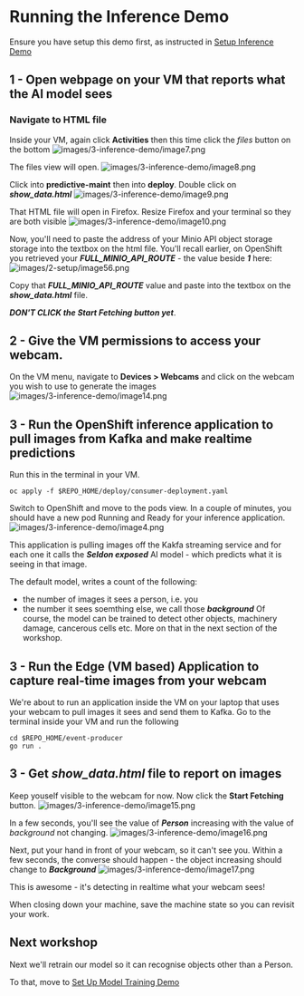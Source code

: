 # Running the Inference Demo

Ensure you have setup this demo first, as instructed in [Setup Inference Demo](https://github.com/odh-labs/predictive-maint/blob/main/docs/image-detection-inference-demo-setup-v2.md)

## 1 - Open webpage on your VM that reports what the AI model sees

### Navigate to HTML file
Inside your VM, again click **Activities** then this time click the *files* button on the bottom
![images/3-inference-demo/image7.png](images/3-inference-demo/image7.png)

The files view will open. 
![images/3-inference-demo/image8.png](images/3-inference-demo/image8.png)


Click into **predictive-maint** then into **deploy**. Double click on ***show_data.html*** 
![images/3-inference-demo/image9.png](images/3-inference-demo/image9.png)

That HTML file will open in Firefox. Resize Firefox and your terminal so they are both visible 
![images/3-inference-demo/image10.png](images/3-inference-demo/image10.png)

Now, you'll need to paste the address of your Minio API object storage storage into the textbox on the html file. You'll recall earlier, on OpenShift you retrieved your ***FULL_MINIO_API_ROUTE*** - the value beside ***1*** here:
 ![images/2-setup/image56.png](images/2-setup/image56.png)

Copy that ***FULL_MINIO_API_ROUTE*** value and paste into the textbox on the ***show_data.html*** file.

***DON'T CLICK the Start Fetching button yet***.

## 2 - Give the VM permissions to access your webcam.
On the VM menu, navigate to **Devices > Webcams** and click on the webcam you wish to use to generate the images
 ![images/3-inference-demo/image14.png](images/3-inference-demo/image14.png)


## 3 - Run the OpenShift inference application to pull images from Kafka and make realtime predictions

Run this in the terminal in your VM.
```
oc apply -f $REPO_HOME/deploy/consumer-deployment.yaml
```

Switch to OpenShift and move to the pods view. In a couple of minutes, you should have a new pod Running and Ready for your inference application. 
![images/3-inference-demo/image4.png](images/3-inference-demo/image4.png)

This application is pulling images off the Kakfa streaming service and for each one it calls the ***Seldon exposed*** AI model - which predicts what it is seeing in that image.

The default model, writes a count of the following:
- the number of images it sees a person, i.e. you
- the number it sees soemthing else, we call those ***background***
Of course, the model can be trained to detect other objects, machinery damage, cancerous cells etc. More on that in the next section of the workshop.


## 3 - Run the Edge (VM based) Application to capture real-time images from your webcam

We're about to run an application inside the VM on your laptop that uses your webcam to pull images it sees and send them to Kafka. Go to the terminal inside your VM and run the following
```
cd $REPO_HOME/event-producer
go run .
```

## 3 - Get ***show_data.html*** file to report on images

Keep youself visible to the webcam for now. Now click the **Start Fetching** button.
![images/3-inference-demo/image15.png](images/3-inference-demo/image15.png)

In a few seconds, you'll see the value of ***Person*** increasing with the value of *background* not changing. 
![images/3-inference-demo/image16.png](images/3-inference-demo/image16.png)

Next, put your hand in front of your webcam, so it can't see you. Within a few seconds, the converse  should happen - the object increasing should change to ***Background***
![images/3-inference-demo/image17.png](images/3-inference-demo/image17.png)


This is awesome - it's detecting in realtime what your webcam sees!

When closing down your machine, save the machine state so you can revisit your work.

## Next workshop

Next we'll retrain our model so it can recognise objects other than a Person.

To that, move to [Set Up Model Training Demo](https://github.com/odh-labs/predictive-maint/blob/main/docs/image-detection-train-model-demo-setup.md)

